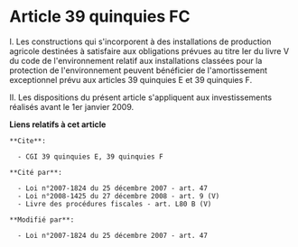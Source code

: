 # Article 39 quinquies FC

I. Les constructions qui s'incorporent à des installations de production agricole destinées à satisfaire aux obligations
prévues au titre Ier du livre V du code de l'environnement relatif aux installations classées pour la protection de
l'environnement peuvent bénéficier de l'amortissement exceptionnel prévu aux articles 39 quinquies E et 39 quinquies F.

II. Les dispositions du présent article s'appliquent aux investissements réalisés avant le 1er janvier 2009.

**Liens relatifs à cet article**

	**Cite**:

	  - CGI 39 quinquies E, 39 quinquies F

	**Cité par**:

	  - Loi n°2007-1824 du 25 décembre 2007 - art. 47
	  - Loi n°2008-1425 du 27 décembre 2008 - art. 9 (V)
	  - Livre des procédures fiscales - art. L80 B (V)

	**Modifié par**:

	  - Loi n°2007-1824 du 25 décembre 2007 - art. 47
